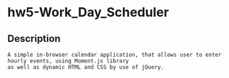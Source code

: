 # hw5-Work_Day_Scheduler

## Description
    A simple in-browser calendar application, that allows user to enter hourly events, using Moment.js library  
    as well as dynamic HTML and CSS by use of jQuery.
